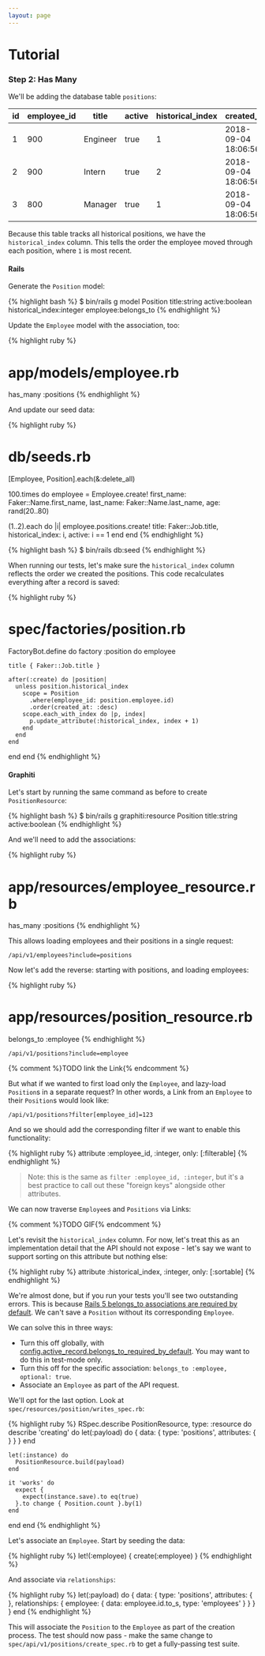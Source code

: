 ```yaml
---
layout: page
---
```


Tutorial
==========

### Step 2: Has Many

We'll be adding the database table `positions`:

<table class="table text-center">
  <thead>
    <tr>
      <th class="text-center">id</th>
      <th class="text-center">employee_id</th>
      <th class="text-center">title</th>
      <th class="text-center">active</th>
      <th class="text-center">historical_index</th>
      <th class="text-center">created_at</th>
      <th class="text-center">updated_at</th>
    </tr>
  </thead>
  <tbody>
    <tr>
      <td>1</td>
      <td>900</td>
      <td>Engineer</td>
      <td>true</td>
      <td>1</td>
      <td>2018-09-04 18:06:56</td>
      <td>2018-09-04 18:06:56</td>
    </tr>
    <tr>
      <td>2</td>
      <td>900</td>
      <td>Intern</td>
      <td>true</td>
      <td>2</td>
      <td>2018-09-04 18:06:56</td>
      <td>2018-09-04 18:06:56</td>
    </tr>
    <tr>
      <td>3</td>
      <td>800</td>
      <td>Manager</td>
      <td>true</td>
      <td>1</td>
      <td>2018-09-04 18:06:56</td>
      <td>2018-09-04 18:06:56</td>
    </tr>
  </tbody>
</table>

Because this table tracks all historical positions, we have the
`historical_index` column. This tells the order the employee moved
through each position, where `1` is most recent.

#### Rails

Generate the `Position` model:

{% highlight bash %}
$ bin/rails g model Position title:string active:boolean historical_index:integer employee:belongs_to
{% endhighlight %}

Update the `Employee` model with the association, too:

{% highlight ruby %}
# app/models/employee.rb
has_many :positions
{% endhighlight %}

And update our seed data:

{% highlight ruby %}
# db/seeds.rb
[Employee, Position].each(&:delete_all)

100.times do
  employee = Employee.create! first_name: Faker::Name.first_name,
    last_name: Faker::Name.last_name,
    age: rand(20..80)

  (1..2).each do |i|
    employee.positions.create! title: Faker::Job.title,
      historical_index: i,
      active: i == 1
  end
end
{% endhighlight %}

{% highlight bash %}
$ bin/rails db:seed
{% endhighlight %}

When running our tests, let's make sure the `historical_index` column
reflects the order we created the positions. This code recalculates
everything after a record is saved:

{% highlight ruby %}
# spec/factories/position.rb
FactoryBot.define do
  factory :position do
    employee

    title { Faker::Job.title }

    after(:create) do |position|
      unless position.historical_index
        scope = Position
          .where(employee_id: position.employee.id)
          .order(created_at: :desc)
        scope.each_with_index do |p, index|
          p.update_attribute(:historical_index, index + 1)
        end
      end
    end
  end
end
{% endhighlight %}

#### Graphiti

Let's start by running the same command as before to create
`PositionResource`:

{% highlight bash %}
$ bin/rails g graphiti:resource Position title:string active:boolean
{% endhighlight %}

And we'll need to add the associations:

{% highlight ruby %}
# app/resources/employee_resource.rb
has_many :positions
{% endhighlight %}

This allows loading employees and their positions in a single request:

`/api/v1/employees?include=positions`

Now let's add the reverse: starting with positions, and loading
employees:

{% highlight ruby %}
# app/resources/position_resource.rb
belongs_to :employee
{% endhighlight %}

`/api/v1/positions?include=employee`

{% comment %}TODO link the Link{% endcomment %}

But what if we wanted to first load only the `Employee`, and lazy-load
`Position`s in a separate request? In other words, a Link from an
`Employee` to their `Position`s would look like:

`/api/v1/positions?filter[employee_id]=123`

And so we should add the corresponding filter if we want to enable this
functionality:

{% highlight ruby %}
attribute :employee_id, :integer, only: [:filterable]
{% endhighlight %}

> Note: this is the same as `filter :employee_id, :integer`, but it's a
> best practice to call out these "foreign keys" alongside other
> attributes.

We can now traverse `Employee`s and `Positions` via Links:

{% comment %}TODO GIF{% endcomment %}

Let's revisit the `historical_index` column. For now, let's
treat this as an implementation detail that the API should not expose -
let's say we want to support sorting on this attribute but nothing else:

{% highlight ruby %}
attribute :historical_index, :integer, only: [:sortable]
{% endhighlight %}

We're almost done, but if you run your tests you'll see two outstanding
errors. This is because [Rails 5 belongs_to associations are required by
default](https://blog.bigbinary.com/2016/02/15/rails-5-makes-belong-to-association-required-by-default.html). We can't save a `Position` without its corresponding `Employee`.

We can solve this in three ways:

* Turn this off globally, with [config.active_record.belongs_to_required_by_default](https://edgeguides.rubyonrails.org/configuring.html#configuring-active-record). You may want to do this in test-mode only.
* Turn this off for the specific association: `belongs_to :employee,
optional: true`.
* Associate an `Employee` as part of the API request.

We'll opt for the last option. Look at
`spec/resources/position/writes_spec.rb`:

{% highlight ruby %}
RSpec.describe PositionResource, type: :resource do
  describe 'creating' do
    let(:payload) do
      {
        data: {
          type: 'positions',
          attributes: { }
        }
      }
    end

    let(:instance) do
      PositionResource.build(payload)
    end

    it 'works' do
      expect {
        expect(instance.save).to eq(true)
      }.to change { Position.count }.by(1)
    end
  end
end
{% endhighlight %}

Let's associate an `Employee`. Start by seeding the data:

{% highlight ruby %}
let!(:employee) { create(:employee) }
{% endhighlight %}

And associate via `relationships`:

{% highlight ruby %}
let(:payload) do
  {
    data: {
      type: 'positions',
      attributes: { },
      relationships: {
        employee: {
          data: employee.id.to_s,
          type: 'employees'
        }
      }
    }
  }
end
{% endhighlight %}

This will associate the `Position` to the `Employee` as part of the
creation process. The test should now pass - make the same change to
`spec/api/v1/positions/create_spec.rb` to get a fully-passing test
suite.
